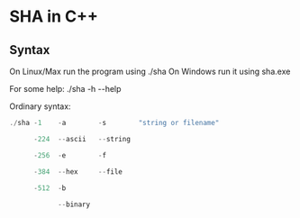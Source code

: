 # SHA in C++

## Syntax
On Linux/Max run the program using ./sha
On Windows run it using sha.exe

For some help: ./sha -h
                     --help

Ordinary syntax:
```c++
./sha -1    -a        -s        "string or filename"

      -224  --ascii   --string

      -256  -e        -f

      -384  --hex     --file

      -512  -b
      
            --binary
```
